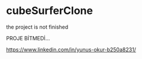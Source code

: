 # cubeSurferClone

the project is not finished

PROJE BİTMEDİ...

https://www.linkedin.com/in/yunus-okur-b250a8231/
